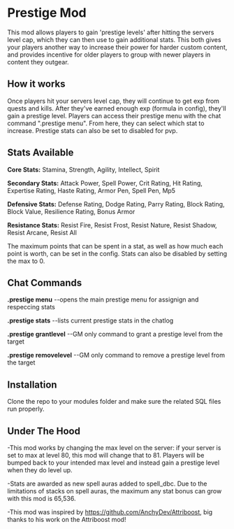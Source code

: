 # Prestige Mod

This mod allows players to gain 'prestige levels' after hitting the servers level cap, which they can then use to gain additional stats. This both gives your players another way to increase their power for harder custom content, and provides incentive for older players to group with newer players in content they outgear.

## How it works
Once players hit your servers level cap, they will continue to get exp from quests and kills. After they've earned enough exp (formula in config), they'll gain a prestige level. Players can access their prestige menu with the chat command ".prestige menu". From here, they can select which stat to increase. Prestige stats can also be set to disabled for pvp.

## Stats Available
**Core Stats:** Stamina, Strength, Agility, Intellect, Spirit

**Secondary Stats:** Attack Power, Spell Power, Crit Rating, Hit Rating, Expertise Rating, Haste Rating, Armor Pen, Spell Pen, Mp5

**Defensive Stats:** Defense Rating, Dodge Rating, Parry Rating, Block Rating, Block Value, Resilience Rating, Bonus Armor

**Resistance Stats:** Resist Fire, Resist Frost, Resist Nature, Resist Shadow, Resist Arcane, Resist All


The maximum points that can be spent in a stat, as well as how much each point is worth, can be set in the config. Stats can also be disabled by setting the max to 0.

## Chat Commands
**.prestige menu** --opens the main prestige menu for assignign and respeccing stats

**.prestige stats** --lists current prestige stats in the chatlog

**.prestige grantlevel** --GM only command to grant a prestige level from the target

**.prestige removelevel** --GM only command to remove a prestige level from the target


## Installation
Clone the repo to your modules folder and make sure the related SQL files run properly.

## Under The Hood
-This mod works by changing the max level on the server: if your server is set to max at level 80, this mod will change that to 81. Players will be bumped back to your intended max level and instead gain a prestige level when they do level up.

-Stats are awarded as new spell auras added to spell_dbc. Due to the limitations of stacks on spell auras, the maximum any stat bonus can grow with this mod is 65,536.

-This mod was inspired by https://github.com/AnchyDev/Attriboost, big thanks to his work on the Attriboost mod!
